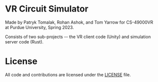 # VR Circuit Simulator

Made by Patryk Tomalak, Rohan Ashok, and Tom Yarrow for CS-49000VR at Purdue University, Spring 2023.

Consists of two sub-projects -- the VR client code (Unity) and simulation server code (Rust).

# License

All code and contributions are licensed under the [LICENSE](./LICENSE) file.

